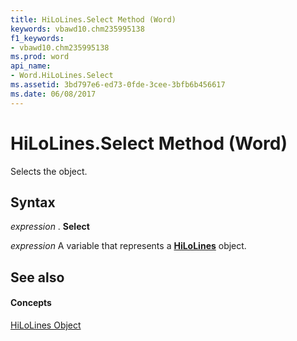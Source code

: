 ```yaml
---
title: HiLoLines.Select Method (Word)
keywords: vbawd10.chm235995138
f1_keywords:
- vbawd10.chm235995138
ms.prod: word
api_name:
- Word.HiLoLines.Select
ms.assetid: 3bd797e6-ed73-0fde-3cee-3bfb6b456617
ms.date: 06/08/2017
---
```



# HiLoLines.Select Method (Word)

Selects the object.


## Syntax

 _expression_ . **Select**

 _expression_ A variable that represents a **[HiLoLines](Word.HiLoLines.md)** object.


## See also


#### Concepts


[HiLoLines Object](Word.HiLoLines.md)

